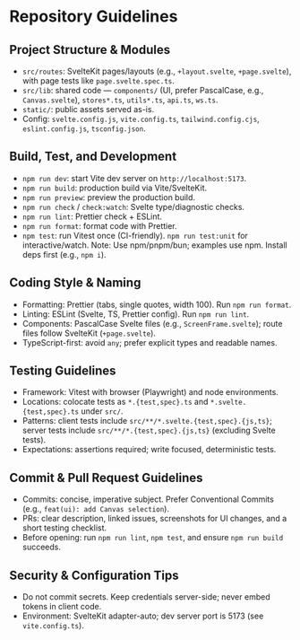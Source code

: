 # Repository Guidelines

## Project Structure & Modules
- `src/routes`: SvelteKit pages/layouts (e.g., `+layout.svelte`, `+page.svelte`), with page tests like `page.svelte.spec.ts`.
- `src/lib`: shared code — `components/` (UI, prefer PascalCase, e.g., `Canvas.svelte`), `stores*.ts`, `utils*.ts`, `api.ts`, `ws.ts`.
- `static/`: public assets served as-is.
- Config: `svelte.config.js`, `vite.config.ts`, `tailwind.config.cjs`, `eslint.config.js`, `tsconfig.json`.

## Build, Test, and Development
- `npm run dev`: start Vite dev server on `http://localhost:5173`.
- `npm run build`: production build via Vite/SvelteKit.
- `npm run preview`: preview the production build.
- `npm run check` / `check:watch`: Svelte type/diagnostic checks.
- `npm run lint`: Prettier check + ESLint.
- `npm run format`: format code with Prettier.
- `npm test`: run Vitest once (CI-friendly). `npm run test:unit` for interactive/watch.
Note: Use npm/pnpm/bun; examples use npm. Install deps first (e.g., `npm i`).

## Coding Style & Naming
- Formatting: Prettier (tabs, single quotes, width 100). Run `npm run format`.
- Linting: ESLint (Svelte, TS, Prettier config). Run `npm run lint`.
- Components: PascalCase Svelte files (e.g., `ScreenFrame.svelte`); route files follow SvelteKit (`+page.svelte`).
- TypeScript-first: avoid `any`; prefer explicit types and readable names.

## Testing Guidelines
- Framework: Vitest with browser (Playwright) and node environments.
- Locations: colocate tests as `*.{test,spec}.ts` and `*.svelte.{test,spec}.ts` under `src/`.
- Patterns: client tests include `src/**/*.svelte.{test,spec}.{js,ts}`; server tests include `src/**/*.{test,spec}.{js,ts}` (excluding Svelte tests).
- Expectations: assertions required; write focused, deterministic tests.

## Commit & Pull Request Guidelines
- Commits: concise, imperative subject. Prefer Conventional Commits (e.g., `feat(ui): add Canvas selection`).
- PRs: clear description, linked issues, screenshots for UI changes, and a short testing checklist.
- Before opening: run `npm run lint`, `npm test`, and ensure `npm run build` succeeds.

## Security & Configuration Tips
- Do not commit secrets. Keep credentials server-side; never embed tokens in client code.
- Environment: SvelteKit adapter-auto; dev server port is 5173 (see `vite.config.ts`).
